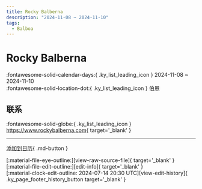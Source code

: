 ```yaml
---
title: Rocky Balberna
description: "2024-11-08 ~ 2024-11-10"
tags:
  - Balboa
---
```


# Rocky Balberna 

:fontawesome-solid-calendar-days:{ .ky_list_leading_icon } 2024-11-08 ~ 2024-11-10  
:fontawesome-solid-location-dot:{ .ky_list_leading_icon } 伯恩  

## 联系

:fontawesome-solid-globe:{ .ky_list_leading_icon } <https://www.rockybalberna.com>{ target='_blank' }  

---

[添加到日历](https://swing.news/ics/zh-Hans/2024/ch/rocky-balberna-2024.ics){ .md-button }

<div class="ky_page_footer" markdown>
<div class="ky_page_footer_trailing" markdown="span">
[:material-file-eye-outline:][view-raw-source-file]{ target='_blank' }
[:material-file-edit-outline:][edit-info]{ target='_blank' }
</div>
<div class="ky_page_footer_leading" markdown="span">
[:material-clock-edit-outline: 2024-07-14 20:30 UTC][view-edit-history]{ .ky_page_footer_history_button target='_blank' }
</div>
</div>

[view-raw-source-file]: https://github.com/swingdance/events/blob/main/2024/ch/rocky-balberna-2024.json "查看原始源文件"
[edit-info]: https://github.com/swingdance/events/issues/new?assignees=&labels=update+event&projects=&template=03-update_entity.yml&title=%5B2024%2Fch%5D%20Rocky%20Balberna&region=ch&year=2024&id=rocky-balberna-2024&name=Rocky%20Balberna&org_id= "编辑信息"

[view-edit-history]: https://github.com/swingdance/events/commits/main/2024/ch/rocky-balberna-2024.json "查看编辑历史"

